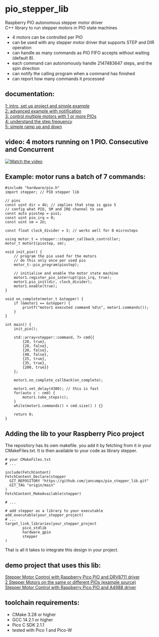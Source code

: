 # pio_stepper_lib
Raspberry PIO autonomous stepper motor driver  
C++ library to run stepper motors in PIO state machines

- 4 motors can be controlled per PIO
- can be used with any stepper motor driver that supports STEP and DIR operation
- can handle as many commands as PIO FIFO accepts without waiting (default 8).
- each command can autonomously handle 2147483647 steps, and the spin direction
- can notify the calling program when a command has finished
- can report how many commands it processed

## documentation:
[1: intro, set up project and simple example](https://community.element14.com/products/raspberry-pi/b/blog/posts/raspberry-pio-stepper-library-documentation---1-intro-set-up-project-and-simple-example)  
[2: advanced example with notification](https://community.element14.com/products/raspberry-pi/b/blog/posts/raspberry-pio-stepper-library-documentation---2-advanced-example-with-notification)  
[3: control multiple motors with 1 or more PIOs](https://community.element14.com/products/raspberry-pi/b/blog/posts/raspberry-pio-stepper-library-documentation---3-control-multiple-motors-with-1-or-more-pios)  
[4: understand the step frequency](https://community.element14.com/products/raspberry-pi/b/blog/posts/raspberry-pio-stepper-library-documentation---4-understand-the-step-frequency)  
[5: simple ramp up and down](https://community.element14.com/products/raspberry-pi/b/blog/posts/raspberry-pio-stepper-library-documentation---5-simple-ramp-up-and-down)  

## video: 4 motors running on 1 PIO. Consecutive and Concurrent
<a href="http://www.youtube.com/watch?feature=player_embedded&v=Hhug2iatza0" target="_blank">
 <img src="http://img.youtube.com/vi/Hhug2iatza0/mqdefault.jpg" alt="Watch the video"/>
</a>

## Example: motor runs a batch of 7 commands:  
```
#include "hardware/pio.h"
import stepper; // PIO stepper lib

// pins
const uint dir = 4U; // implies that step is gpio 5
// config what PIO, SM and IRQ channel to use
const auto piostep = pio1;
const uint pio_irq = 0;
const uint sm = 2U;

const float clock_divider = 3; // works well for 8 microsteps

using motor_t = stepper::stepper_callback_controller;
motor_t motor1(piostep, sm);

void init_pio() {
    // program the pio used for the motors
    // do this only once per used pio
    motor_t::pio_program(piostep);

    // initialise and enable the motor state machine
    motor1.register_pio_interrupt(pio_irq, true);
    motor1.pio_init(dir, clock_divider);
    motor1.enable(true);
}

void on_complete(motor_t &stepper) {
    if (&motor1 == &stepper) {
        printf("motor1 executed command %d\n", motor1.commands());
    }
}

int main() {
    init_pio();

    std::array<stepper::command, 7> cmd{{
        {20, true}, 
        {20, false},
        {20, false},
        {40, false},
        {25, true},
        {35, true},
        {200, true}}
    };

    motor1.on_complete_callback(on_complete); 

    motor1.set_delay(4300); // this is fast
    for(auto c : cmd) {
        motor1.take_steps(c);
    }
    while(motor1.commands() < cmd.size() ) {}

    return 0;
}

```

## Adding the lib to your Raspberry Pico project
The repository has its own makefile. you add it by fetching from it in your CMakeFiles.txt. It is then available to your code as library stepper.
```
# your CMakeFiles.txt
# ... 

include(FetchContent)
FetchContent_Declare(stepper
  GIT_REPOSITORY "https://github.com/jancumps/pio_stepper_lib.git"
  GIT_TAG "origin/main"
)
FetchContent_MakeAvailable(stepper)

# ...

# add stepper as a library to your executable
add_executable(your_stepper_project)
# ...
target_link_libraries(your_stepper_project
        pico_stdlib
        hardware_gpio
        stepper
)

```
That is all it takes to integrate this design in your project.

## demo project that uses this lib: 
[Stepper Motor Control with Raspberry Pico PIO and DRV8711 driver](https://github.com/jancumps/pio_drv8711_stepper)  
[2 Stepper Motors on the same or different PIOs (example source)](https://gist.github.com/jancumps/c66e8af42dc30ee6dfbdfc06aea496e1)  
[Stepper Motor Control with Raspberry Pico PIO and A4988 driver](https://github.com/jancumps/pio_a4988_stepper)  

## toolchain requirements: 
- CMake 3.28 or higher
- GCC 14.2.1 or higher
- Pico C SDK 2.1.1
- tested with Pico 1 and Pico-W